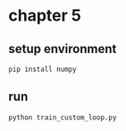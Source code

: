 # chapter 5

## setup environment

```shell
pip install numpy
```

## run

```shell
python train_custom_loop.py
```
